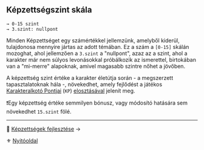 ## Képzettségszint skála

```
→ 0-15 szint
→ 3.szint: nullpont
```

Minden Képzettséget egy számértékkel jellemzünk, amelyből kiderül, tulajdonosa mennyire jártas az adott témában. Ez a szám a `[0-15]` skálán mozoghat, ahol jellemzően a `3.szint` a "nullpont", azaz az a szint, ahol a karakter már nem súlyos levonásokkal próbálkozik az ismerettel, birtokában van a "mi-merre" alapoknak, amivel magasabb szintre nőhet a jövőben.

A képzettség szint értéke a karakter életútja során - a megszerzett tapasztalatoknak hála -, növekedhet, amely fejlődést a játékos [Karakteralkotó Pontjai](015_kp.md) (`KP`)  [elosztásával](035_kepzettsegszintek_kp_igenye.md)  jelenít meg.

❗Egy képzettség értéke semmilyen bónusz, vagy módosító hatására sem növekedhet `15.szint` fölé.

---

🔗 [Képzettségek fejlesztése](034_kepzettsegek_fejlesztese.md) →

⚜️ [Nyitóoldal](start.md#3-k%C3%A9pzetts%C3%A9grendszer-)
